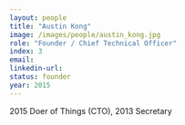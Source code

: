 ```yaml
---
layout: people
title: "Austin Kong"
image: /images/people/austin_kong.jpg
role: "Founder / Chief Technical Officer"
index: 3
email:
linkedin-url:
status: founder
year: 2015
---
```

2015 Doer of Things (CTO), 2013 Secretary